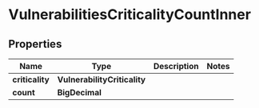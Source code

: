 

# VulnerabilitiesCriticalityCountInner


## Properties

| Name | Type | Description | Notes |
|------------ | ------------- | ------------- | -------------|
|**criticality** | **VulnerabilityCriticality** |  |  |
|**count** | **BigDecimal** |  |  |



